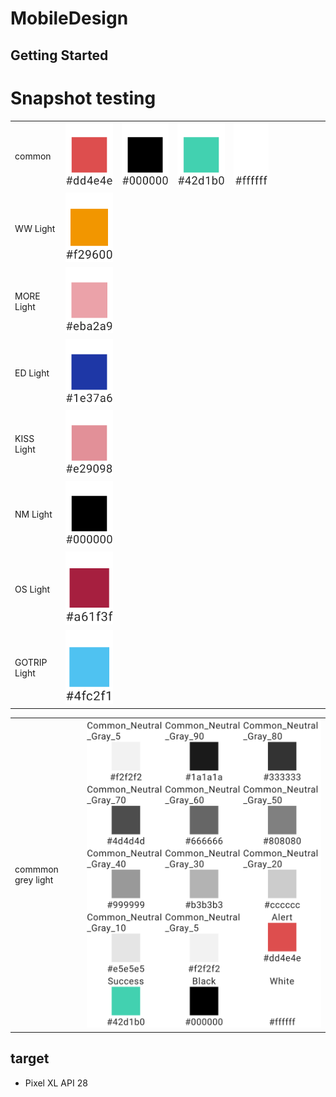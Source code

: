 # MobileDesign

## Getting Started


# Snapshot testing
| | | | | | | | | | | |
|-|-|-|-|-|-|-|-|-|-|-|
|common |![](app/screenshots/debug/com.nmg.mobiledesignlibrary.ColorItemScreenshotTests_test_color_Alert_snapshot.png)|![](app/screenshots/debug/com.nmg.mobiledesignlibrary.ColorItemScreenshotTests_test_color_Black_snapshot.png)|![](app/screenshots/debug/com.nmg.mobiledesignlibrary.ColorItemScreenshotTests_test_color_Success_snapshot.png)|![](app/screenshots/debug/com.nmg.mobiledesignlibrary.ColorItemScreenshotTests_test_color_White_snapshot.png)|
| WW Light |![](app/screenshots/debug/com.nmg.mobiledesignlibrary.ColorItemScreenshotTests_test_color_WW_snapshot.png)| | | | | | | | | | |
| MORE Light |![](app/screenshots/debug/com.nmg.mobiledesignlibrary.ColorItemScreenshotTests_test_color_MORE_snapshot.png)| | | | | | | | | | |
| ED Light |![](app/screenshots/debug/com.nmg.mobiledesignlibrary.ColorItemScreenshotTests_test_color_ED_snapshot.png)| | | | | | | | | | |
| KISS Light |![](app/screenshots/debug/com.nmg.mobiledesignlibrary.ColorItemScreenshotTests_test_color_KISS_snapshot.png)| | | | | | | | | | |
| NM Light |![](app/screenshots/debug/com.nmg.mobiledesignlibrary.ColorItemScreenshotTests_test_color_NM_snapshot.png)| | | | | | | | | | |
| OS Light |![](app/screenshots/debug/com.nmg.mobiledesignlibrary.ColorItemScreenshotTests_test_color_OS_snapshot.png)| | | | | | | | | | |
| GOTRIP Light |![](app/screenshots/debug/com.nmg.mobiledesignlibrary.ColorItemScreenshotTests_test_color_GOTRIP_snapshot.png)| | | | | | | | | | |

| | |
|-|-|
|commmon grey light|![](app/screenshots/debug/com.nmg.mobiledesignlibrary.ColorItemScreenshotTests_test_color_common.png)|
## target

- Pixel XL API 28








